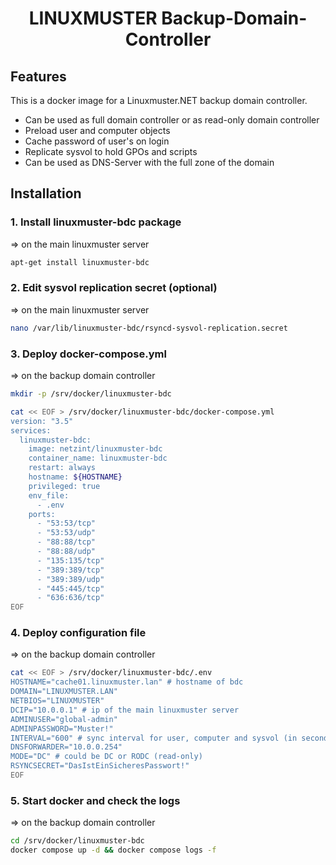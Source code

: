 <h1 align="center">
    LINUXMUSTER Backup-Domain-Controller
</h1>

## Features

This is a docker image for a Linuxmuster.NET backup domain controller.

* Can be used as full domain controller or as read-only domain controller
* Preload user and computer objects
* Cache password of user's on login
* Replicate sysvol to hold GPOs and scripts
* Can be used as DNS-Server with the full zone of the domain

## Installation

### 1. Install linuxmuster-bdc package 
=> on the main linuxmuster server
```bash
apt-get install linuxmuster-bdc
```

### 2. Edit sysvol replication secret (optional) 
=> on the main linuxmuster server
```bash
nano /var/lib/linuxmuster-bdc/rsyncd-sysvol-replication.secret
```

### 3. Deploy docker-compose.yml 
=> on the backup domain controller
```bash
mkdir -p /srv/docker/linuxmuster-bdc

cat << EOF > /srv/docker/linuxmuster-bdc/docker-compose.yml
version: "3.5"
services:
  linuxmuster-bdc:
    image: netzint/linuxmuster-bdc
    container_name: linuxmuster-bdc
    restart: always
    hostname: ${HOSTNAME}
    privileged: true
    env_file:
      - .env
    ports:
      - "53:53/tcp"
      - "53:53/udp"
      - "88:88/tcp"
      - "88:88/udp"
      - "135:135/tcp"
      - "389:389/tcp"
      - "389:389/udp"
      - "445:445/tcp"
      - "636:636/tcp"
EOF
```

### 4. Deploy configuration file 
=> on the backup domain controller
```bash
cat << EOF > /srv/docker/linuxmuster-bdc/.env
HOSTNAME="cache01.linuxmuster.lan" # hostname of bdc
DOMAIN="LINUXMUSTER.LAN"
NETBIOS="LINUXMUSTER"
DCIP="10.0.0.1" # ip of the main linuxmuster server
ADMINUSER="global-admin"
ADMINPASSWORD="Muster!"
INTERVAL="600" # sync interval for user, computer and sysvol (in seconds)
DNSFORWARDER="10.0.0.254"
MODE="DC" # could be DC or RODC (read-only)
RSYNCSECRET="DasIstEinSicheresPasswort!"
EOF
```

### 5. Start docker and check the logs 
=> on the backup domain controller
```bash
cd /srv/docker/linuxmuster-bdc
docker compose up -d && docker compose logs -f
```